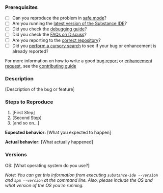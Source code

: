 ### Prerequisites

* [ ] Can you reproduce the problem in [safe mode](http://flight-manual.atom.io/hacking-atom/sections/debugging/#using-safe-mode)?
* [ ] Are you running the [latest version of the Substance IDE](http://flight-manual.atom.io/hacking-atom/sections/debugging/#update-to-the-latest-version)?
* [ ] Did you check the [debugging guide](http://flight-manual.atom.io/hacking-atom/sections/debugging/)?
* [ ] Did you check the [FAQs on Discuss](https://discuss.atom.io/c/faq)?
* [ ] Are you reporting to the [correct repository](https://github.com/atom/atom/blob/master/CONTRIBUTING.md#atom-and-packages)?
* [ ] Did you [perform a cursory search](https://github.com/issues?q=is%3Aissue+user%3Aatom+-repo%3Aatom%2Felectron) to see if your bug or enhancement is already reported?

For more information on how to write a good [bug report](https://github.com/atom/atom/blob/master/CONTRIBUTING.md#how-do-i-submit-a-good-bug-report) or [enhancement request](https://github.com/atom/atom/blob/master/CONTRIBUTING.md#how-do-i-submit-a-good-enhancement-suggestion), see the [contributing guide](CONTRIBUTING.md)

### Description

[Description of the bug or feature]

### Steps to Reproduce

1. [First Step]
2. [Second Step]
3. [and so on...]

**Expected behavior:** [What you expected to happen]

**Actual behavior:** [What actually happened]

### Versions 

OS: [What operating system do you use?]


_Note: You can get this information from executing `substance-ide --version` and `spm --version` at the command line. Also, please include the OS and what version of the OS you're running._
